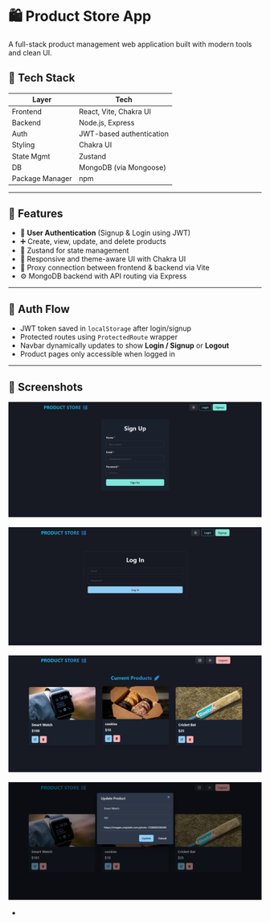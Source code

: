 # 🛍️ Product Store App

A full-stack product management web application built with modern tools and clean UI.

## 🧩 Tech Stack

| Layer      | Tech                            |
|------------|---------------------------------|
| Frontend   | React, Vite, Chakra UI          |
| Backend    | Node.js, Express                |
| Auth       | JWT-based authentication        |
| Styling    | Chakra UI                       |
| State Mgmt | Zustand                         |
| DB         | MongoDB (via Mongoose)          |
| Package Manager | npm                        |

---

## 🚀 Features

- 🔐 **User Authentication** (Signup & Login using JWT)
- ➕ Create, view, update, and delete products
- 🧠 Zustand for state management
- 🎨 Responsive and theme-aware UI with Chakra UI
- 🔁 Proxy connection between frontend & backend via Vite
- ⚙️ MongoDB backend with API routing via Express

---

## 🔐 Auth Flow

- JWT token saved in `localStorage` after login/signup
- Protected routes using `ProtectedRoute` wrapper
- Navbar dynamically updates to show **Login / Signup** or **Logout**
- Product pages only accessible when logged in

---

## 📸 Screenshots

<p align="center">
  <img src="./Screenshots/Screenshot11.png" width="700"/>
  <br/><br/>
  <img src="./Screenshots/Screenshot12.png" width="700"/>
  <br/><br/>
  <img src="./Screenshots/Screenshot13.png" width="700"/>
  <br/><br/>
  <img src="./Screenshots/Screenshot14.png" width="700"/>
</p>

-
